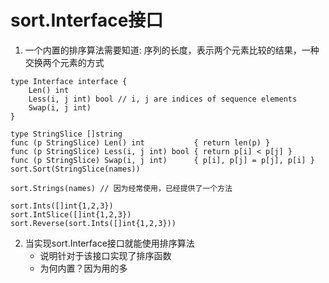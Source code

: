 # sort.Interface接口
1. 一个内置的排序算法需要知道: 序列的长度，表示两个元素比较的结果，一种交换两个元素的方式
```
type Interface interface {
    Len() int
    Less(i, j int) bool // i, j are indices of sequence elements
    Swap(i, j int)
}

type StringSlice []string
func (p StringSlice) Len() int           { return len(p) }
func (p StringSlice) Less(i, j int) bool { return p[i] < p[j] }
func (p StringSlice) Swap(i, j int)      { p[i], p[j] = p[j], p[i] }
sort.Sort(StringSlice(names))

sort.Strings(names) // 因为经常使用，已经提供了一个方法

sort.Ints([]int{1,2,3})
sort.IntSlice([]int{1,2,3})
sort.Reverse(sort.Ints([]int{1,2,3}))
```

2. 当实现sort.Interface接口就能使用排序算法
    * 说明针对于该接口实现了排序函数
    * 为何内置？因为用的多